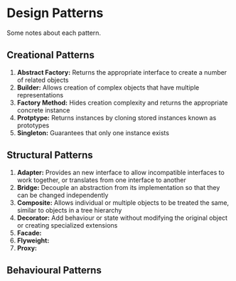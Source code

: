 # Design Patterns

Some notes about each pattern.

## Creational Patterns

1. **Abstract Factory:** Returns the appropriate interface to create a number of related objects
2. **Builder:** Allows creation of complex objects that have multiple representations
3. **Factory Method:** Hides creation complexity and returns the appropriate concrete instance
4. **Protptype:** Returns instances by cloning stored instances known as prototypes
5. **Singleton:** Guarantees that only one instance exists 

## Structural Patterns

1. **Adapter:** Provides an new interface to allow incompatible interfaces to work together, or translates from one interface to another
2. **Bridge:** Decouple an abstraction from its implementation so that they can be changed independently
3. **Composite:** Allows individual or multiple objects to be treated the same, similar to objects in a tree hierarchy
4. **Decorator:** Add behaviour or state without modifying the original object or creating specialized extensions
5. **Facade:**
6. **Flyweight:**
7. **Proxy:**

## Behavioural Patterns
